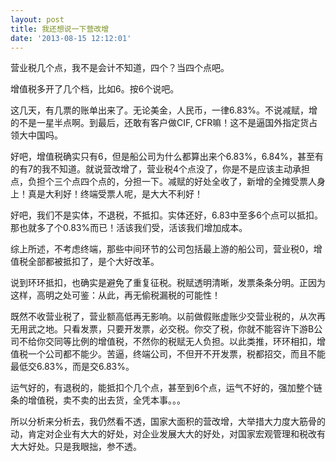 ```yaml
---
layout: post
title: 我还想说一下营改增
date: '2013-08-15 12:12:01'
---
```



营业税几个点，我不是会计不知道，四个？当四个点吧。

增值税多开了几个档，比如6。按6个说吧。

这几天，有几票的账单出来了。无论美金，人民币，一律6.83%。不说减赋，增的不是一星半点啊。到最后，还敢有客户做CIF, CFR嘛！这不是逼国外指定货占领大中国吗。

好吧，增值税确实只有6，但是船公司为什么都算出来个6.83%，6.84%，甚至有的有7的我不知道。就说营改增了，营业税4个点没了，你是不是应该主动承担点，负担个三个点四个点的，分担一下。减赋的好处全收了，新增的全摊受票人身上！真是大利好！终端受票人呢，是大大不利好！

好吧，我们不是实体，不退税，不抵扣。实体还好，6.83中至多6个点可以抵扣。那也就多了个0.83%而已！活该我们受，活该我们增加成本。

综上所述，不考虑终端，那些中间环节的公司包括最上游的船公司，营业税0，增值税全部都被抵扣了，是个大好改革。

说到环环抵扣，也确实是避免了重复征税。税赋透明清晰，发票条条分明。正因为这样，高明之处可鉴：从此，再无偷税漏税的可能性！

既然不收营业税了，营业额高低再无影响。以前做假账虚账少交营业税的，从次再无用武之地。只看发票，只要开发票，必交税。你交了税，你就不能容许下游B公司不给你交同等比例的增值税，不然你的税赋无人负担。以此类推，环环相扣，增值税一个公司都不能少。苦逼，终端公司，不但开不开发票，税都招交，而且不能最低交6.83%，而是交6.83%。

运气好的，有退税的，能抵扣个几个点，甚至到6个点，运气不好的，强加整个链条的增值税，卖不卖的出去货，全凭本事。。。

所以分析来分析去，我仍然看不透，国家大面积的营改增，大举措大力度大筋骨的动，肯定对企业有大大的好处，对企业发展大大的好处，对国家宏观管理和税改有大大好处。只是我眼拙，参不透。

 

 


